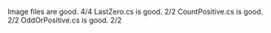 Image files are good. 4/4
LastZero.cs is good. 2/2
CountPositive.cs is good. 2/2
OddOrPositive.cs is good. 2/2
